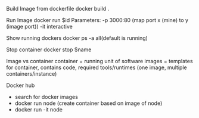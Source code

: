 Build Image from dockerfile
docker build .

Run Image
docker run $id
Parameters:
-p 3000:80 (map port x (mine) to y (image port))
-it interactive

Show running dockers
docker ps
-a all(default is running)

Stop container
docker stop $name

Image vs container
container = running unit of software
images = templates for container, contains code, required tools/runtimes (one image, multiple containers/instance)

Docker hub
- search for docker images
- docker run node (create container based on image of node)
- docker run -it node